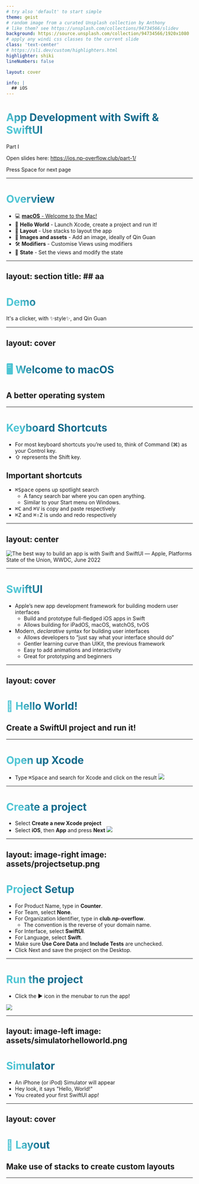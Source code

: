 ```yaml
---
# try also 'default' to start simple
theme: geist
# random image from a curated Unsplash collection by Anthony
# like them? see https://unsplash.com/collections/94734566/slidev
background: https://source.unsplash.com/collection/94734566/1920x1080
# apply any windi css classes to the current slide
class: 'text-center'
# https://sli.dev/custom/highlighters.html
highlighter: shiki
lineNumbers: false

layout: cover

info: |
  ## iOS
---
```


# App Development with Swift & SwiftUI

Part I

Open slides here: https://ios.np-overflow.club/part-1/

<div class="pt-12">
  <span @click="$slidev.nav.next" class="px-2 py-1 rounded cursor-pointer" hover="bg-white bg-opacity-10">
    Press Space for next page <carbon:arrow-right class="inline"/>
  </span>
</div>

---

# Overview

- 💻 [**macOS** - Welcome to the Mac!](4)
- 👋 **Hello World** - Launch Xcode, create a project and run it!
- 📐 **Layout** - Use stacks to layout the app
- 🌄 **Images and assets** - Add an image, ideally of Qin Guan
- 🛠 **Modifiers** - Customise Views using modifiers
- 👀 **State** - Set the views and modify the state

<style>
h1 {
  background-color: #2B90B6;
  background-image: linear-gradient(45deg, #4EC5D4 10%, #146b8c 20%);
  background-size: 100%;
  -webkit-background-clip: text;
  -moz-background-clip: text;
  -webkit-text-fill-color: transparent;
  -moz-text-fill-color: transparent;
}
</style>

---
layout: section
title: ## aa
---
# Demo

It's a clicker, with ✨style✨, and Qin Guan

---
layout: cover
---
# 🖥 Welcome to macOS
## A better operating system
--- 

# Keyboard Shortcuts

* For most keyboard shortcuts you’re used to, think of Command (⌘) as your Control key.
* ⇧ represents the Shift key.

## Important shortcuts

<ul>
  <li> <kbd>⌘Space</kbd> opens up spotlight search 
    <ul>
      <li> A fancy search bar where you can open anything. </li>
      <li> Similar to your Start menu on Windows. </li>
    </ul>
  </li>
  <li> <kbd>⌘C</kbd> and <kbd>⌘V</kbd> is copy and paste respectively </li>
  <li> <kbd>⌘Z</kbd> and <kbd>⌘⇧Z</kbd> is undo and redo respectively </li>
</ul>

---
layout: center
---
![The best way to build an app is with Swift and SwiftUI](assets/wwdc.png)
— Apple, Platforms State of the Union, WWDC, June 2022

---

# SwiftUI
- Apple’s new app development framework for building modern user interfaces
  - Build and prototype full-fledged iOS apps in Swift
  - Allows building for iPadOS, macOS, watchOS, tvOS
- Modern, *declarative* syntax for building user interfaces
  - Allows developers to “just say what your interface should do”
  - Gentler learning curve than UIKit, the previous framework
  - Easy to add animations and interactivity
  - Great for prototyping and beginners

---
layout: cover
---
# 👋 Hello World!
## Create a SwiftUI project and run it!
--- 

# Open up Xcode
- Type <kbd>⌘Space</kbd> and search for Xcode and click on the result
![](assets/welcometoxcode.png)

---

# Create a project
- Select **Create a new Xcode project**
- Select **iOS**, then **App** and press **Next**
![](assets/projecttemplate.png)

---
layout: image-right
image: assets/projectsetup.png
---

# Project Setup

- For Product Name, type in **Counter**.
- For Team, select **None**.
- For Organization Identifier, type in **club.np-overflow**.
  - The convention is the reverse of your domain name.
- For Interface, select **SwiftUI**.
- For Language, select **Swift**.
- Make sure **Use Core Data** and **Include Tests** are unchecked.
- Click Next and save the project on the Desktop.

--- 

# Run the project
- Click the ▶ icon in the menubar to run the app!

![](assets/xcodelaunch.png)

---
layout: image-left
image: assets/simulatorhelloworld.png
---

# Simulator
- An iPhone (or iPod) Simulator will appear
- Hey look, it says "Hello, World!"
- You created your first SwiftUI app!

---
layout: cover
---
# 📐 Layout
## Make use of stacks to create custom layouts
--- 

